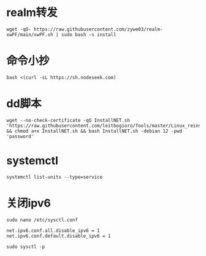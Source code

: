 # realm转发
```
wget -qO- https://raw.githubusercontent.com/zywe03/realm-xwPF/main/xwPF.sh | sudo bash -s install
```

# 命令小抄
```
bash <(curl -sL https://sh.nodeseek.com)
```

# dd脚本
```
wget --no-check-certificate -qO InstallNET.sh 'https://raw.githubusercontent.com/leitbogioro/Tools/master/Linux_reinstall/InstallNET.sh' && chmod a+x InstallNET.sh && bash InstallNET.sh -debian 12 -pwd 'password'
```

# systemctl
```
systemctl list-units --type=service
``` 

# 关闭ipv6
```
sudo nano /etc/sysctl.conf
```
```
net.ipv6.conf.all.disable_ipv6 = 1
net.ipv6.conf.default.disable_ipv6 = 1
```
```
sudo sysctl -p
```
